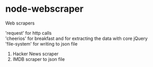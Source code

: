 # node-webscraper
Web scrapers

'request' for http calls  
'cheerios' for breakfast and for extracting the data with core jQuery  
'file-system' for writing to json file  
  
1. Hacker News scraper 
2. IMDB scraper to json file
